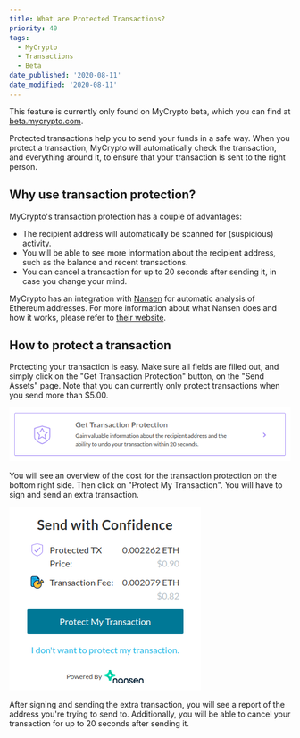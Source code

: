 ```yaml
---
title: What are Protected Transactions?
priority: 40
tags:
  - MyCrypto
  - Transactions
  - Beta
date_published: '2020-08-11'
date_modified: '2020-08-11'
---
```


<Alert>

This feature is currently only found on MyCrypto beta, which you can find at [beta.mycrypto.com](https://beta.mycrypto.com/).

</Alert>

Protected transactions help you to send your funds in a safe way. When you protect a transaction, MyCrypto will automatically check the transaction, and everything around it, to ensure that your transaction is sent to the right person.

## Why use transaction protection?

MyCrypto's transaction protection has a couple of advantages:

* The recipient address will automatically be scanned for (suspicious) activity.
* You will be able to see more information about the recipient address, such as the balance and recent transactions.
* You can cancel a transaction for up to 20 seconds after sending it, in case you change your mind.

MyCrypto has an integration with [Nansen](https://nansen.ai/) for automatic analysis of Ethereum addresses. For more information about what Nansen does and how it works, please refer to [their website](https://nansen.ai/#about).

## How to protect a transaction

Protecting your transaction is easy. Make sure all fields are filled out, and simply click on the "Get Transaction Protection" button, on the "Send Assets" page. Note that you can currently only protect transactions when you send more than $5.00.

![Get transaction protection](../../assets/general-knowledge/about-mycrypto/what-are-protected-transactions/get-transaction-protection-button.png)

You will see an overview of the cost for the transaction protection on the bottom right side. Then click on "Protect My Transaction". You will have to sign and send an extra transaction.

![Protected transaction overview](../../assets/general-knowledge/about-mycrypto/what-are-protected-transactions/protected-transaction-overview.png)

After signing and sending the extra transaction, you will see a report of the address you're trying to send to. Additionally, you will be able to cancel your transaction for up to 20 seconds after sending it.
